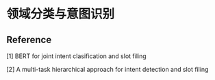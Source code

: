 # 领域分类与意图识别









## Reference

[1] BERT for joint intent  clasification and slot filing

[2] A multi-task hierarchical approach for intent detection and slot filing

